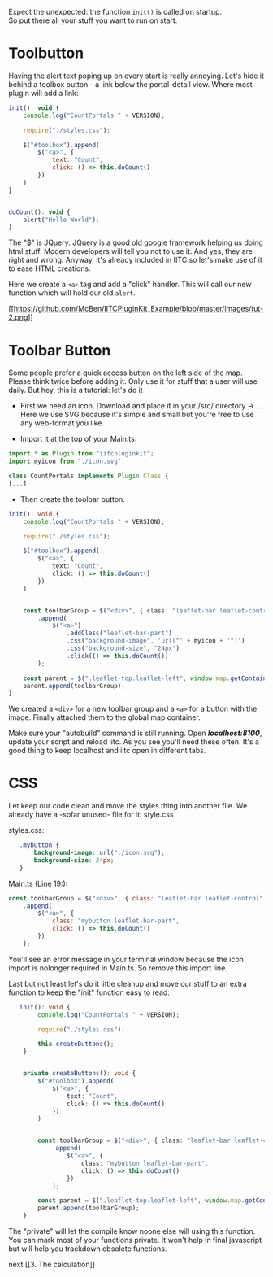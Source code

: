 Expect the unexpected: the function `init()` is called on startup.  
So put there all your stuff you want to run on start.

# Toolbutton
Having the alert text poping up on every start is really annoying. Let's hide it behind a toolbox button - a link below the portal-detail view. Where most plugin will add a link:

``` javascript
init(): void {
    console.log("CountPortals " + VERSION);

    require("./styles.css");

    $("#toolbox").append(
        $("<a>", {
            text: "Count",
            click: () => this.doCount()
        })
    )
}


doCount(): void {
    alert("Hello World");
}
```

The "$" is JQuery. JQuery is a good old google framework helping us doing html stuff. Modern developers will tell you not to use it. And yes, they are right and wrong. Anyway, it's already included in IITC so let's make use of it to ease HTML creations. 

Here we create a `<a>` tag and add a "click" handler. This will call our new function which will hold our old `alert`.

[[https://github.com/McBen/IITCPluginKit_Example/blob/master/images/tut-2.png]]


# Toolbar Button
Some people prefer a quick access button on the left side of the map. Please think twice before adding it. Only use it for stuff that a user will use daily.
But hey, this is a tutorial: let's do it

- First we need an icon. Download and place it in your /src/ directory -> ...
Here we use SVG because it's simple and small but you're free to use any web-format you like.

- Import it at the top of your Main.ts:
```typescript
import * as Plugin from "iitcpluginkit";
import myicon from "./icon.svg";

class CountPortals implements Plugin.Class {
[...]
```

- Then create the toolbar button.
```typescript
init(): void {
    console.log("CountPortals " + VERSION);

    require("./styles.css");

    $("#toolbox").append(
        $("<a>", {
            text: "Count",
            click: () => this.doCount()
        })
    )


    const toolbarGroup = $("<div>", { class: "leaflet-bar leaflet-control" })
        .append(
            $("<a>")
                .addClass("leaflet-bar-part")
                .css("background-image", 'url("' + myicon + '")')
                .css("background-size", "24px")
                .click(() => this.doCount())
        );

    const parent = $(".leaflet-top.leaflet-left", window.map.getContainer()).first();
    parent.append(toolbarGroup);
}
```

We created a `<div>` for a new toolbar group and a `<a>` for a button with the image. 
Finally attached them to the global map container.

Make sure your "autobuild" command is still running. Open _**localhost:8100**_, update your script and reload iitc.
As you see you'll need these often. It's a good thing to keep localhost and iitc open in different tabs.

# CSS
Let keep our code clean and move the styles thing into another file. We already have a -sofar unused- file for it: style.css

styles.css:
```css
   .mybutton {
       background-image: url("./icon.svg");
       background-size: 24px;
   }
```

Main.ts (Line 19:):
```javascript
const toolbarGroup = $("<div>", { class: "leaflet-bar leaflet-control" })
    .append(
        $("<a>", {
            class: "mybutton leaflet-bar-part",
            click: () => this.doCount()
        })
    );
```


You'll see an error message in your terminal window because the icon import is nolonger required in Main.ts.
So remove this import line.

Last but not least let's do it little cleanup and move our stuff to an extra function to keep the "init" function easy to read:
```typescript
   init(): void {
        console.log("CountPortals " + VERSION);

        require("./styles.css");

        this.createButtons();
    }


    private createButtons(): void {
        $("#toolbox").append(
            $("<a>", {
                text: "Count",
                click: () => this.doCount()
            })
        )


        const toolbarGroup = $("<div>", { class: "leaflet-bar leaflet-control" })
            .append(
                $("<a>", {
                    class: "mybutton leaflet-bar-part",
                    click: () => this.doCount()
                })
            );

        const parent = $(".leaflet-top.leaflet-left", window.map.getContainer());
        parent.append(toolbarGroup);
    }
```

The "private" will let the compile know noone else will using this function. You can mark most of your functions private.
It won't help in final javascript but will help you trackdown obsolete functions. 


next [[3. The calculation]]